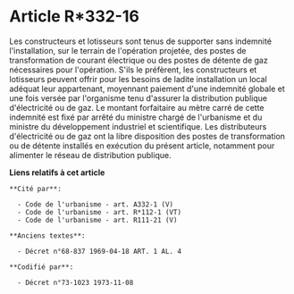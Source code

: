 # Article R*332-16

Les constructeurs et lotisseurs sont tenus de supporter sans indemnité l'installation, sur le terrain de l'opération
projetée, des postes de transformation de courant électrique ou des postes de détente de gaz nécessaires pour l'opération.
S'ils le préfèrent, les constructeurs et lotisseurs peuvent offrir pour les besoins de ladite installation un local adéquat
leur appartenant, moyennant paiement d'une indemnité globale et une fois versée par l'organisme tenu d'assurer la
distribution publique d'électricité ou de gaz. Le montant forfaitaire au mètre carré de cette indemnité est fixé par arrêté
du ministre chargé de l'urbanisme et du ministre du développement industriel et scientifique. Les distributeurs d'électricité
ou de gaz ont la libre disposition des postes de transformation ou de détente installés en exécution du présent article,
notamment pour alimenter le réseau de distribution publique.

**Liens relatifs à cet article**

	**Cité par**:

	  - Code de l'urbanisme - art. A332-1 (V)
	  - Code de l'urbanisme - art. R*112-1 (VT)
	  - Code de l'urbanisme - art. R111-21 (V)

	**Anciens textes**:

	  - Décret n°68-837 1969-04-18 ART. 1 AL. 4

	**Codifié par**:

	  - Décret n°73-1023 1973-11-08
